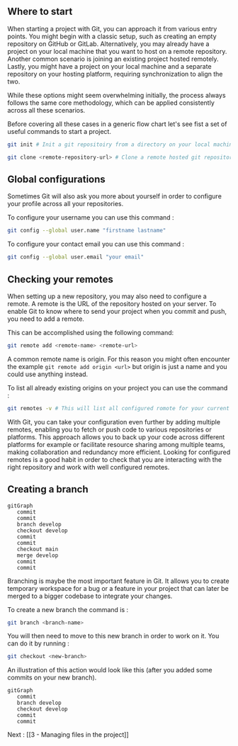 ## Where to start

When starting a project with Git, you can approach it from various entry points. You might begin with a classic setup, such as creating an empty repository on GitHub or GitLab. Alternatively, you may already have a project on your local machine that you want to host on a remote repository. Another common scenario is joining an existing project hosted remotely. Lastly, you might have a project on your local machine and a separate repository on your hosting platform, requiring synchronization to align the two.

While these options might seem overwhelming initially, the process always follows the same core methodology, which can be applied consistently across all these scenarios.

Before covering all these cases in a generic flow chart let's see fist a set of useful commands to start a project. 

```sh
git init # Init a git repositoiry from a directory on your local machine
```

```sh
git clone <remote-repository-url> # Clone a remote hosted git repository on your local machine
```

##  Global configurations

Sometimes Git will also ask you more about yourself in order to configure your profile across all your repositories. 

To configure your username you can use this command :

```sh
git config --global user.name "firstname lastname"
```

To configure your contact email you can use this command :

```sh
git config --global user.email "your email"
```

## Checking your remotes

When setting up a new repository, you may also need to configure a remote. A remote is the URL of the repository hosted on your server. To enable Git to know where to send your project when you commit and push, you need to add a remote. 

This can be accomplished using the following command:

```sh
git remote add <remote-name> <remote-url> 
```

A common remote name is origin. For this reason you might often encounter the example `git remote add origin <url>` but origin is just a name and you could use anything instead. 

To list all already existing origins on your project you can use the command : 

```sh
git remotes -v # This will list all configured romote for your current repository
```

With Git, you can take your configuration even further by adding multiple remotes, enabling you to fetch or push code to various repositories or platforms. This approach allows you to back up your code across different platforms for example or facilitate resource sharing among multiple teams, making collaboration and redundancy more efficient.
Looking for configured remotes is a good habit in order to check that you are interacting with the right repository and work with well configured remotes. 

## Creating a branch

```mermaid
gitGraph
   commit
   commit
   branch develop
   checkout develop
   commit
   commit
   checkout main
   merge develop
   commit
   commit

```
Branching is maybe the most important feature in Git. It allows you to create temporary workspace for a bug or a feature in your project that can later be merged to a bigger codebase to integrate your changes. 

To create a new branch the command is : 

```sh
git branch <branch-name>
```

You will then need to move to this new branch in order to work on it. 
You can do it by running : 

```sh
git checkout <new-branch>
```

An illustration of this action would look like this (after you added some commits on your new branch).

```mermaid
gitGraph
   commit
   branch develop
   checkout develop
   commit
   commit
```

Next : [[3 - Managing files in the project]] 